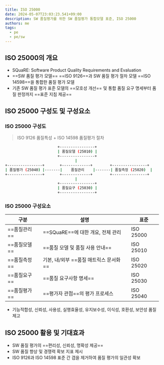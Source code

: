 ```yaml
---
title: ISO 25000
date: 2024-05-07T23:03:23.541+09:00
description: SW 품질평가를 위한 SW 품질평가 통합모델 표준, ISO 25000
authors: me
tags:
  - pe
  - pe/sw
---
```


## ISO 25000의 개요

- SQuaRE: Software Product Quality Requirements and Evaluation
- ==SW 품질 평가 모델== ==ISO 9126==과 SW 품질 평가 절차 모델 ==ISO 14598==을 통합한 품질 평가 모델
- 기존 SW 품질 평가 표준 모델의 ==모호성 개선== 및 통합 품질 요구 명세부터 품질 판정까지 ==표준 지침 제공==

## ISO 25000 구성도 및 구성요소

### ISO 25000 구성도

> ISO 9126 품질특성 + ISO 14598 품질평가 절차

```bash
                        +----------------+
                        | 품질모델 (25010) |
                        +----------------+
                                |
+----------------+       +-------------+        +----------------+
| 품질평가 (25040) |-------|    품질관리    |-------| 품질측정 (25020)  |
+----------------+       +-------------+        +----------------+
                                |
                        +----------------+
                        | 품질요구 (25030) |
                        +----------------+
```

### ISO 25000 구성요소

| 구분     | 설명                               | 표준      |
| -------- | ---------------------------------- | --------- |
| ==품질관리== | ==SQuaRE==에 대한 개요, 전체 관리      | ISO 25000 |
| ==품질모델== | ==품질 모델 및 품질 사용 안내==        | ISO 25010 |
| ==품질측정== | 기본, 내/외부 ==품질 매트릭스 문서화== | ISO 25020 |
| ==품질요구== | ==품질 요구사항 명세==                 | ISO 25030 |
| ==품질평가== | ==평가자 관점==의 평가 프로세스        | ISO 25040 |

- 기능적합성, 신뢰성, 사용성, 실행효율성, 유지보수성, 이식성, 호환성, 보안성 품질 제고

## ISO 25000 활용 및 기대효과

- SW 품질 평가의 ==편리성, 신뢰성, 명확성 제공==
- SW 품질 향상 및 경쟁력 확보 지표 제시
- ISO 9126과 ISO 14598 표준 간 갭을 제거하여 품질 평가의 일관성 확보
